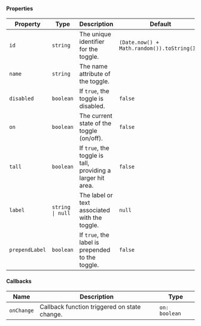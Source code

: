 #### Properties

| Property       | Type             | Description                                                 | Default                                     |
| -------------- | ---------------- | ----------------------------------------------------------- | ------------------------------------------- |
| `id`           | `string`         | The unique identifier for the toggle.                       | `(Date.now() + Math.random()).toString(36)` |
| `name`         | `string`         | The name attribute of the toggle.                           |                                             |
| `disabled`     | `boolean`        | If `true`, the toggle is disabled.                          | `false`                                     |
| `on`           | `boolean`        | The current state of the toggle (on/off).                   | `false`                                     |
| `tall`         | `boolean`        | If `true`, the toggle is tall, providing a larger hit area. | `false`                                     |
| `label`        | `string \| null` | The label or text associated with the toggle.               | `null`                                      |
| `prependLabel` | `boolean`        | If `true`, the label is prepended to the toggle.            | `false`                                     |

#### Callbacks

| Name       | Description                                  | Type          |
| ---------- | -------------------------------------------- | ------------- |
| `onChange` | Callback function triggered on state change. | `on: boolean` |
